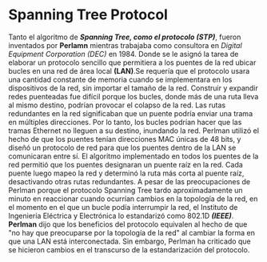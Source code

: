 # Spanning Tree Protocol

Tanto el algoritmo de ***Spanning Tree, como el protocolo (STP)***, fueron inventados por **Perlamn** mientras trabajaba como consultora en 
*Digital Equipment Corporation (DEC)* en 1984. Donde se le asignó la tarea de elaborar un protocolo sencillo que permitiera a 
los puentes de la red ubicar bucles en una red de área local **(LAN)**.Se requería que el protocolo usara una cantidad constante de memoria cuando se implementara en
los dispositivos de la red, sin importar el tamaño de la red. Construir y expandir redes puenteadas fue difícil porque los bucles, donde más de una ruta lleva al
mismo destino, podrían provocar el colapso de la red. Las rutas redundantes en la red significaban que un puente podría enviar una trama en múltiples direcciones.
Por lo tanto, los bucles podrían hacer que las tramas Ethernet no lleguen a su destino, inundando la red. Perlman utilizó el hecho de que los puentes tenían direcciones
MAC únicas de 48 bits, y diseñó un protocolo de red para que los puentes dentro de la LAN se comunicaran entre sí. El algoritmo implementado en todos los puentes de la 
red permitió que los puentes designaran un puente raíz en la red. Cada puente luego mapeo la red y determinó la ruta más corta al puente raíz, desactivando otras rutas 
redundantes. A pesar de las preocupaciones de Perlman porque el protocolo Spanning Tree tardo aproximadamente un minuto en reaccionar cuando ocurrían cambios en la 
topología de la red, en el momento en el que un bucle podía interrumpir la red, el Instituto de Ingeniería Eléctrica y Electrónica lo estandarizó como 802.1D ***(IEEE)***.
**Perlman** dijo que los beneficios del protocolo equivalen al hecho de que "no hay que preocuparse por la topología de la red" al cambiar la forma en que una LAN está 
interconectada. Sin embargo, Perlman ha criticado que se hicieron cambios en el transcurso de la estandarización del protocolo. 
